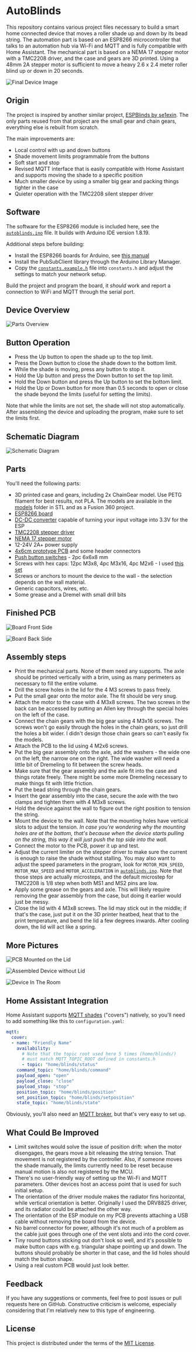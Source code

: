 # AutoBlinds

This repository contains various project files necessary to build a smart home connected device that moves a roller shade up and down by its bead string. The automation part is based on an ESP8266 microcontroller that talks to an automation hub via Wi-Fi and MQTT and is fully compatible with Home Assistant. The mechanical part is based on a NEMA 17 stepper motor with a TMC2208 driver, and the case and gears are 3D printed. Using a 48mm 2A stepper motor is sufficient to move a heavy 2.6 x 2.4 meter roller blind up or down in 20 seconds.

![Final Device Image](img/FinalDevice.jpg)

## Origin

The project is inspired by another similar project, [ESPBlinds by se1exin](https://github.com/se1exin/ESPBlinds). The only parts reused from that project are the small gear and chain gears, everything else is rebuilt from scratch.

The main improvements are:

- Local control with up and down buttons
- Shade movement limits programmable from the buttons
- Soft start and stop
- Revised MQTT interface that is easily compatible with Home Assistant and supports moving the shade to a specific position
- Much smaller device by using a smaller big gear and packing things tighter in the case
- Quieter operation with the TMC2208 silent stepper driver

## Software

The software for the ESP8266 module is included here, see the [`autoblinds.ino`](autoblinds.ino) file. It builds with Arduino IDE version 1.8.19.

Additional steps before building:

- Install the ESP8266 boards for Arduino, see [this manual](https://arduino-esp8266.readthedocs.io/en/latest/installing.html)
- Install the PubSubClient library through the Arduino Library Manager.
- Copy the [`constants.example.h`](constants.example.h) file into `constants.h` and adjust the settings to match your network setup.

Build the project and program the board, it *should* work and report a connection to WiFi and MQTT through the serial port.

## Device Overview

![Parts Overview](img/PartsOverview.png)

## Button Operation

- Press the Up button to open the shade up to the top limit.
- Press the Down button to close the shade down to the bottom limit.
- While the shade is moving, press any button to stop it.
- Hold the Up button and press the Down button to set the top limit.
- Hold the Down button and press the Up button to set the bottom limit.
- Hold the Up or Down button for more than 0.5 seconds to open or close the shade beyond the limits (useful for setting the limits).

Note that while the limits are not set, the shade will not stop automatically. After assembling the device and uploading the program, make sure to set the limits first.

## Schematic Diagram

![Schematic Diagram](img/Schematic.png)

## Parts

You'll need the following parts:

- 3D printed case and gears, including 2x ChainGear model. Use PETG filament for best results, not PLA. The models are available in the [models](models) folder in STL and as a Fusion 360 project.
- [ESP8266 board](https://www.amazon.com/dp/B081PX9YFV)
- [DC-DC converter](https://www.amazon.com/dp/B01MQGMOKI) capable of turning your input voltage into 3.3V for the ESP
- [TMC2208 stepper driver](https://www.amazon.com/dp/B08XV1HKYF)
- [NEMA 17 stepper motor](https://www.amazon.com/dp/B00PNEQKC0)
- 12-24V 2A+ power supply
- [4x6cm prototype PCB](https://www.amazon.com/dp/B07NM68FXK) and some header connectors
- [Push button switches](https://www.amazon.com/dp/B01MRP025V) - 2pc 6x6x8 mm
- Screws with hex caps: 12pc M3x8, 4pc M3x16, 4pc M2x6 - I used [this set](https://www.amazon.com/dp/B08JCKH31Q)
- Screws or anchors to mount the device to the wall - the selection depends on the wall material.
- Generic capacitors, wires, etc.
- Some grease and a Dremel with small drill bits

## Finished PCB

![Board Front Side](img/PcbFront.jpg)

![Board Back Side](img/PcbBack.jpg)

## Assembly steps

- Print the mechanical parts. None of them need any supports. The axle should be printed vertically with a brim, using as many perimeters as necessary to fill the entire volume.
- Drill the screw holes in the lid for the 4 M3 screws to pass freely.
- Put the small gear onto the motor axle. The fit should be very snug.
- Attach the motor to the case with 4 M3x8 screws. The two screws in the back can be accessed by putting an Allen key through the special holes on the left of the case.
- Connect the chain gears with the big gear using 4 M3x16 screws. The screws won't go easily through the holes in the chain gears, so just drill the holes a bit wider. I didn't design those chain gears so can't easily fix the models.
- Attach the PCB to the lid using 4 M2x6 screws.
- Put the big gear assembly onto the axle, add the washers - the wide one on the left, the narrow one on the right. The wide washer will need a little bit of Dremeling to fit between the screw heads.
- Make sure that the gear assembly and the axle fit into the case and things rotate freely. There might be some more Dremeling necessary to make things fit with little friction.
- Put the bead string through the chain gears.
- Insert the gear assembly into the case, secure the axle with the two clamps and tighten them with 4 M3x8 screws.
- Hold the device against the wall to figure out the right position to tension the string.
- Mount the device to the wall. Note that the mounting holes have vertical slots to adjust the tension. *In case you're wondering why the mounting holes are at the bottom, that's because when the device starts pulling on the string, this way it will just push the top side into the wall.*
- Connect the motor to the PCB, power it up and test.
- Adjust the current limiter on the stepper driver to make sure the current is enough to raise the shade without stalling. You may also want to adjust the speed parameters in the program, look for `MOTOR_MIN_SPEED`, `MOTOR_MAX_SPEED` and `MOTOR_ACCELERATION` in [`autoblinds.ino`](autoblinds.ino). Note that those steps are actually microsteps, and the default microstep for TMC2208 is 1/8 step when both MS1 and MS2 pins are low.
- Apply some grease on the gears and axle. This will likely require removing the gear assembly from the case, but doing it earlier would just be messy.
- Close the lid with 4 M3x8 screws. The lid may stick out in the middle; if that's the case, just put it on the 3D printer heatbed, heat that to the print temperature, and bend the lid a few degrees inwards. After cooling down, the lid will act like a spring.

## More Pictures

![PCB Mounted on the Lid](img/MountedPcb.jpg)

![Assembled Device without Lid](img/OpenDevice.jpg)

![Device In The Room](img/DeviceInRoom.jpg)

## Home Assistant Integration

Home Assistant supports [MQTT shades](https://www.home-assistant.io/integrations/cover.mqtt) ("covers") natively, so you'll need to add something like this to `configuration.yaml`:

```yaml
mqtt:
  cover:
  - name: "Friendly Name"
    availability:
      # Note that the topic root used here 5 times (home/blinds/)
      # must match MQTT_TOPIC_ROOT defined in constants.h
      - topic: "home/blinds/status"
    command_topic: "home/blinds/command"
    payload_open: "open"
    payload_close: "close"
    payload_stop: "stop"
    position_topic: "home/blinds/position"
    set_position_topic: "home/blinds/setposition"
    state_topic: "home/blinds/state"
```

Obviously, you'll also need an [MQTT broker](https://mosquitto.org), but that's very easy to set up.

## What Could Be Improved

- Limit switches would solve the issue of position drift: when the motor disengages, the gears move a bit releasing the string tension. That movement is not registered by the controller. Also, if someone moves the shade manually, the limits currently need to be reset because manual motion is also not registered by the MCU.
- There's no user-friendly way of setting up the Wi-Fi and MQTT parameters. Other devices host an access point that is used for such initial setup.
- The orientation of the driver module makes the radiator fins horizontal, while vertical orientation is better. Originally I used the DRV8825 driver, and its radiator could be attached the other way.
- The orientation of the ESP module on my PCB prevents attaching a USB cable without removing the board from the device.
- No barrel connector for power, although it's not much of a problem as the cable just goes through one of the vent slots and into the cord cover.
- Tiny round buttons sticking out don't look so well, and it's possible to make button caps with e.g. triangular shape pointing up and down. The buttons should probably be shorter in that case, and the lid holes should match the button shape.
- Using a real custom PCB would just look better.

## Feedback

If you have any suggestions or comments, feel free to post issues or pull requests here on GitHub. Constructive criticism is welcome, especially considering that I'm relatively new to this type of engineering.

## License

This project is distributed under the terms of the [MIT License](LICENSE.txt).
